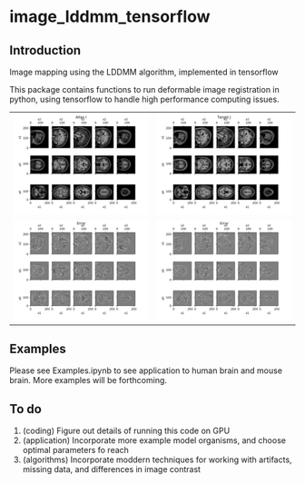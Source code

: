 # image_lddmm_tensorflow
## Introduction
Image mapping using the LDDMM algorithm, implemented in tensorflow

This package contains functions to run deformable image registration in python, using tensorflow to handle high performance computing issues.


| | |
|---|---|
|<img src="human_mri_example_atlas.png" alt="Human MRI atlas" width="300"/>  |  <img src="human_mri_example_target.png" alt="Human MRI target" width="300"/>|
|<img src="human_mri_example_error_start.png" alt="Human MRI atlas" width="300"/>  |  <img src="human_mri_example_error_end.png" alt="Human MRI target" width="300"/>|






## Examples
Please see Examples.ipynb to see application to human brain and mouse brain.  More examples will be forthcoming.

## To do
1. (coding) Figure out details of running this code on GPU
1. (application) Incorporate more example model organisms, and choose optimal parameters fo reach
1. (algorithms) Incorporate moddern techniques for working with artifacts, missing data, and differences in image contrast

